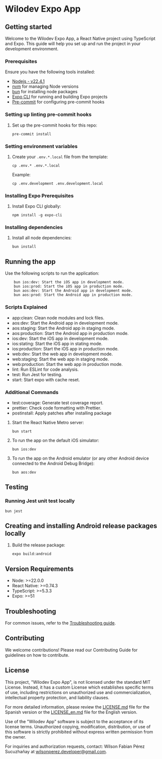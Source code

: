 # Wilodev Expo App

## Getting started

Welcome to the Wilodev Expo App, a React Native project using TypeScript and Expo. This guide will help you set up and run the project in your development environment.

### Prerequisites

Ensure you have the following tools installed:

- [Nodejs - v22.4.1](https://nodejs.org/en)
- [nvm](https://github.com/nvm-sh/nvm) for managing Node versions
- [bun](https://bun.sh/) for installing node packages
- [Expo CLI](https://docs.expo.dev/) for running and building Expo projects
- [Pre-commit](https://pre-commit.com/) for configuring pre-commit hooks

### Setting up linting pre-commit hooks

1.  Set up the pre-commit hooks for this repo:

        pre-commit install

### Setting environment variables

1.  Create your `.env.*.local` file from the template:

        cp .env.* .env.*.local

    Example:

        cp .env.development .env.development.local

### Installing Expo Prerequisites

1.  Install Expo CLI globally:

        npm install -g expo-cli

### Installing dependencies

1.  Install all node dependencies:

        bun install

## Running the app

Use the following scripts to run the application:

        bun ios:dev: Start the iOS app in development mode.
        bun ios:prod: Start the iOS app in production mode.
        bun aos:dev: Start the Android app in development mode.
        bun aos:prod: Start the Android app in production mode.

### Scripts Explained

- app:clean: Clean node modules and lock files.
- aos:dev: Start the Android app in development mode.
- aos:staging: Start the Android app in staging mode.
- aos:production: Start the Android app in production mode.
- ios:dev: Start the iOS app in development mode.
- ios:stating: Start the iOS app in stating mode.
- ios:production: Start the iOS app in production mode.
- web:dev: Start the web app in development mode.
- web:staging: Start the web app in staging mode.
- web:production: Start the web app in production mode.
- lint: Run ESLint for code analysis.
- test: Run Jest for testing.
- start: Start expo with cache reset.

### Additional Commands

- test:coverage: Generate test coverage report.
- prettier: Check code formatting with Prettier.
- postinstall: Apply patches after installing package

1.  Start the React Native Metro server:

        bun start

2.  To run the app on the default iOS simulator:

        bun ios:dev

3.  To run the app on the Android emulator (or any other Android device connected to the Android Debug Bridge):

        bun aos:dev

## Testing

### Running Jest unit test locally

    bun jest

## Creating and installing Android release packages locally

1.  Build the release package:

        expo build:android

## Version Requirements

- Node: >=22.0.0
- React Native: >=0.74.3
- TypeScript: >=5.3.3
- Expo: >=51

## Troubleshooting

For common issues, refer to the [Troubleshooting guide](https://reactnative.dev/docs/troubleshooting).

## Contributing

We welcome contributions! Please read our Contributing Guide for guidelines on how to contribute.

## License

This project, "Wilodev Expo App", is not licensed under the standard MIT License. Instead, it has a custom License which establishes specific terms of use, including restrictions on unauthorized use and commercialization, intellectual property protection, and liability clauses.

For more detailed information, please review the [LICENSE.md](LICENSE.md) file for the Spanish version or the [LICENSE_en.md](LICENSE_en.md) file for the English version.

Use of the "Wilodev App" software is subject to the acceptance of its license terms. Unauthorized copying, modification, distribution, or use of this software is strictly prohibited without express written permission from the owner.

For inquiries and authorization requests, contact: Wilson Fabian Pérez Sucuzhañay at [wilsonperez.developer@gmail.com](wilsonperez.developer@gmail.com).
